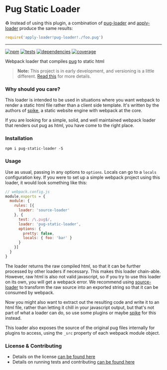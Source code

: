 # Pug Static Loader

:recycle: Instead of using this plugin, a combination of [pug-loader](https://github.com/pugjs/pug-loader/) and [apply-loader](https://github.com/mogelbrod/apply-loader) produce the same results:

```js
require('apply-loader!pug-loader!./foo.pug')
```

----

[![npm](http://img.shields.io/npm/v/pug-static-loader.svg?style=flat)](https://badge.fury.io/js/pug-static-loader) [![tests](http://img.shields.io/travis/static-dev/pug-static-loader/master.svg?style=flat)](https://travis-ci.org/static-dev/pug-static-loader) [![dependencies](http://img.shields.io/david/static-dev/pug-static-loader.svg?style=flat)](https://david-dm.org/static-dev/pug-static-loader)
[![coverage](http://img.shields.io/coveralls/static-dev/pug-static-loader.svg?style=flat)](https://coveralls.io/github/static-dev/pug-static-loader)

Webpack loader that compiles [pug](https://github.com/pugjs/pug) to static html

> **Note:** This project is in early development, and versioning is a little different. [Read this](http://markup.im/#q4_cRZ1Q) for more details.

### Why should you care?

This loader is intended to be used in situations where you want webpack to render a static html file rather than a client side template. It's written by the authors of [spike](https://github.com/static-dev/spike), a static website engine with webpack at the core.

If you are looking for a simple, solid, and well maintained webpack loader that renders out pug as html, you have come to the right place.

### Installation

`npm i pug-static-loader -S`

### Usage

Use as usual, passing in any options to `options`. Locals can go to a `locals` configuration key. If you were to set up a simple webpack project using this loader, it would look something like this:

```js
// webpack.config.js
module.exports = {
  module: {
    rules: [{
      loader: 'source-loader'
    }, {
      test: /\.pug$/,
      loader: 'pug-static-loader',
      options: {
        pretty: false,
        locals: { foo: 'bar' }
      }
    }]
  }
}
```

The loader returns the raw compiled html, so that it can be further processed by other loaders if necessary. This makes this loader chain-able. However, raw html is also not valid javascript, so if you try to use this loader on its own, you will get a webpack error. We recommend using [source-loader](https://github.com/static-dev/source-loader) to transform the raw source into an exported string so that it can be consumed by webpack.

Now you might also want to extract out the resulting code and write it to an html file, rather than letting it chill in your javascript output, but that's not part of what a loader can do, so use some plugins or maybe [spike](https://spike.cf) for this instead.

This loader also exposes the source of the original pug files internally for plugins to access, using the `_src` property of each webpack module object.

### License & Contributing

- Details on the license [can be found here](LICENSE.md)
- Details on running tests and contributing [can be found here](contributing.md)
